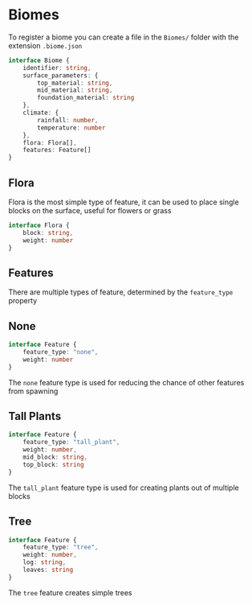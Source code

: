 
# Biomes
To register a biome you can create a file in the `Biomes/` folder with the extension `.biome.json`

```ts
interface Biome {
    identifier: string,
    surface_parameters: {
        top_material: string,
        mid_material: string,
        foundation_material: string
    },
    climate: {
        rainfall: number,
        temperature: number
    },
    flora: Flora[],
    features: Feature[]
}
```

## Flora
Flora is the most simple type of feature, it can be used to place single blocks on the surface, useful for flowers or grass

```ts
interface Flora {
    block: string,
    weight: number
}
```

## Features
There are multiple types of feature, determined by the `feature_type` property

## None
```ts
interface Feature {
    feature_type: "none",
    weight: number
}
```
The `none` feature type is used for reducing the chance of other features from spawning

## Tall Plants
```ts
interface Feature {
    feature_type: "tall_plant",
    weight: number,
    mid_block: string,
    top_block: string
}
```
The `tall_plant` feature type is used for creating plants out of multiple blocks

## Tree
```ts
interface Feature {
    feature_type: "tree",
    weight: number,
    log: string,
    leaves: string
}
```
The `tree` feature creates simple trees